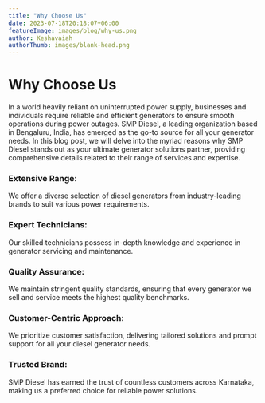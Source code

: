 ```yaml
---
title: "Why Choose Us"
date: 2023-07-18T20:18:07+06:00
featureImage: images/blog/why-us.png
author: Keshavaiah
authorThumb: images/blank-head.png
---
```


# Why Choose Us

In a world heavily reliant on uninterrupted power supply, businesses and individuals require reliable and efficient generators to ensure smooth operations during power outages. SMP Diesel, a leading organization based in Bengaluru, India, has emerged as the go-to source for all your generator needs. In this blog post, we will delve into the myriad reasons why SMP Diesel stands out as your ultimate generator solutions partner, providing comprehensive details related to their range of services and expertise.

### Extensive Range: 

We offer a diverse selection of diesel generators from industry-leading brands to suit various power requirements.

### Expert Technicians: 

Our skilled technicians possess in-depth knowledge and experience in generator servicing and maintenance.

### Quality Assurance: 

We maintain stringent quality standards, ensuring that every generator we sell and service meets the highest quality benchmarks.

### Customer-Centric Approach: 

We prioritize customer satisfaction, delivering tailored solutions and prompt support for all your diesel generator needs.

### Trusted Brand: 

SMP Diesel has earned the trust of countless customers across Karnataka, making us a preferred choice for reliable power solutions.
